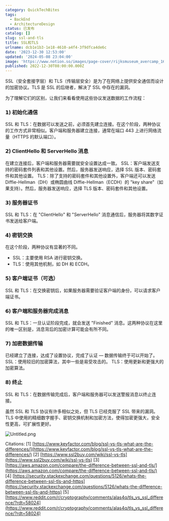 ```yaml
---
category: QuickTechBites
tags:
  - BackEnd
  - ArchitectureDesign
status: 已发布
catalog: []
slug: ssl-and-tls
title: SSL和TLS
urlname: dcb1e1b3-1e18-4610-a4f4-3f9dfca4de6c
date: '2023-12-30 12:53:00'
updated: '2024-05-08 23:04:00'
image: 'https://www.notion.so/images/page-cover/rijksmuseum_avercamp_1620.jpg'
published: 2022-12-30T08:00:00.000Z
---
```


SSL（安全套接字层）和 TLS（传输层安全）是为了在网络上提供安全通信而设计的加密协议。TLS 是 SSL 的后继者，解决了 SSL 中存在的漏洞。


为了理解它们的区别，让我们来看看使用这些协议发送数据的工作流程：


### 𝟭) 初始化通信


SSL 和 TLS：在数据可以发送之前，必须首先建立连接。在这个阶段，两种协议的工作方式非常相似。客户端和服务器建立连接，通常在端口 443 上进行网络流量（HTTPS 的默认端口）。


### 𝟮) ClientHello 和 ServerHello 消息


在建立连接后，客户端和服务器需要就安全设置达成一致。
SSL：客户端发送支持的密码套件列表和其他设置。然后，服务器发送响应，选择 SSL 版本、密码套件和其他设置。
TLS：除了支持的密码套件和其他设置外，客户端还可以发送 Diffie-Hellman（DH）或椭圆曲线 Diffie-Hellman（ECDH）的 "key share"（如果支持）。然后，服务器发送响应，选择 TLS 版本、密码套件和其他设置。


### 𝟯) 服务器证书


SSL 和 TLS：在 "ClientHello" 和 "ServerHello" 消息通信后，服务器将其数字证书发送给客户端。


### 𝟰) 密钥交换


在这个阶段，两种协议有显著的不同。
- SSL：主要使用 RSA 进行密钥交换。
- TLS：使用其他机制，如 DH 和 ECDH。


### 𝟱) 客户端证书（可选）


SSL 和 TLS：在交换密钥后，如果服务器需要验证客户端的身份，可以请求客户端证书。


### 𝟲) 客户端和服务器完成消息


SSL 和 TLS：一旦认证阶段完成，就会发送 "Finished" 消息。这两种协议在这里的唯一区别是，消息背后的加密计算可能会有所不同。


### 𝟳) 加密数据传输


已经建立了连接，达成了设置协议，完成了认证 — 数据传输终于可以开始了。
SSL：使用较旧的加密算法，其中一些是易受攻击的。
TLS：使用更新和更强大的加密算法。


### 𝟴) 终止


SSL 和 TLS：在数据传输完成后，客户端和服务器可以发送警报消息以终止连接。


虽然 SSL 和 TLS 协议有许多相似之处，但 TLS 已经克服了 SSL 带来的漏洞。TLS 中使用的精细数字握手、密钥交换机制和加密方法，使得加密更强大，安全性更高，可扩展性更好。


![Untitled.png](https://prod-files-secure.s3.us-west-2.amazonaws.com/5d24fe63-e567-4804-86f9-9fdc62e13082/8ff987c5-7f31-4b50-83f5-c69ee7578c4a/Untitled.png?X-Amz-Algorithm=AWS4-HMAC-SHA256&X-Amz-Content-Sha256=UNSIGNED-PAYLOAD&X-Amz-Credential=ASIAZI2LB466STHO3DW7%2F20250201%2Fus-west-2%2Fs3%2Faws4_request&X-Amz-Date=20250201T053444Z&X-Amz-Expires=3600&X-Amz-Security-Token=IQoJb3JpZ2luX2VjEMb%2F%2F%2F%2F%2F%2F%2F%2F%2F%2FwEaCXVzLXdlc3QtMiJHMEUCIQC9Rr5K2ynYcl9hD%2F1OtU1sK9mk7qidByurGpEoxwbQOwIgPFcVXsM7Or9BmQYZoy5NkKvSJSl5wNHyP0i2LLjs2BkqiAQIzv%2F%2F%2F%2F%2F%2F%2F%2F%2F%2FARAAGgw2Mzc0MjMxODM4MDUiDBTS4V7u2%2B%2FbGojsEircA2MleMKKZtSfejgoWCuNoqg75ZNOFvR9kEzCikeASAt2k%2BV96vgm%2FtladbMTAF1FyxApRGCt6s5Xim%2BmVnaK%2BMKWd4N2qvHHC%2BZ%2Fy%2BdIAreGAEpAGj4OTTAITizMwOkVlK2554O59N7NHYPU91NTqs1JBgJigYXDMTd1sWEdQ483PgzmjlwORT3nIWdTQgC7lxg%2Fs0Js28sNJF7cMBEh0ivELE4pcBm5f5DzzFkNsvN6sg5Hg47a1QPbkSFFvFEXkLPogfPdwS9dPQmH8bNk7uIOaFUUxnkJARux1wHbGTZPZKs62aIm9XFdzqy4EXRQu0XWpFom4hYKa0SPqckO0%2FWy0qS%2FlqyToMbjvSeni228elAjAlVYSTK5KxbsxRP1oEuYnLJuIU%2F%2Fuoxpk1GjcRkBLCr0PAn2mS2U7z%2BiREGljP9dMmkl6QeWgdooS4VQ5WxUvEBkjzW7b5EY%2B%2B9rfEhuq22Rg5Pu7pBMoeZnD%2FDJwO8zUPEDKSilIVMg85CmO%2FO7YafdQgz1o%2F2p638Sr%2FBbXoR4Mzkjep%2B0%2Bb%2BSIAbbktGAiyf0RfDV0hOHTpKKUqwYLrTz4Sp0bI9lymC7VOiC3xVN%2FDCrCp3jencwpfVIrSXEYz6Vu7pagLjmMLXd9rwGOqUBGYalCyVaqhU9Siw53Qnwy1IWtNum1rUjUlLHV%2F2VLnpoAO0rxI4B9BgEtGvp6bqxMWelU4b%2B7pF9O7tAU1ebbqSoifct6KI9HTEfu5c39MiP2YbsYL760UeLHMwUiSZ09dQ81zxD0rRcNnv0SkpQ9VJS%2BLpl8GR7eB50tork4m%2FrX4BSmh58sihGIEqdK8CGks6tKskhI2EhgjH8gqsme82OuJHh&X-Amz-Signature=4827bc31c0b777157f5f49cc0ed9595daa7e79d3ca4490e18f4589f59533dbf9&X-Amz-SignedHeaders=host&x-id=GetObject)


Citations:
[1] [https://www.keyfactor.com/blog/ssl-vs-tls-what-are-the-differences/](https://www.keyfactor.com/blog/ssl-vs-tls-what-are-the-differences/)
[2] [https://www.ssl2buy.com/wiki/ssl-vs-tls](https://www.ssl2buy.com/wiki/ssl-vs-tls)
[3] [https://aws.amazon.com/compare/the-difference-between-ssl-and-tls/](https://aws.amazon.com/compare/the-difference-between-ssl-and-tls/)
[4] [https://security.stackexchange.com/questions/5126/whats-the-difference-between-ssl-tls-and-https](https://security.stackexchange.com/questions/5126/whats-the-difference-between-ssl-tls-and-https)
[5] [https://www.reddit.com/r/cryptography/comments/alas4q/tls_vs_ssl_difference/?rdt=58024](https://www.reddit.com/r/cryptography/comments/alas4q/tls_vs_ssl_difference/?rdt=58024)

